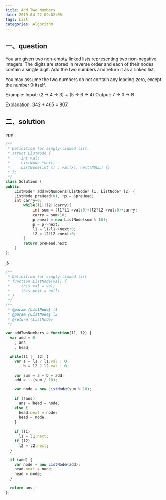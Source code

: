 ```yaml
---
title: Add Two Numbers
date: 2019-04-22 09:02:08
tags: List
categories: Algorithm 
---
```


## 一、question

You are given two non-empty linked lists representing two non-negative integers. The digits are stored in reverse order and each of their nodes contain a single digit. Add the two numbers and return it as a linked list.

You may assume the two numbers do not contain any leading zero, except the number 0 itself.

Example:
Input: (2 -> 4 -> 3) + (5 -> 6 -> 4)
Output: 7 -> 0 -> 8

Explanation: 342 + 465 = 807.

## 二、solution

cpp
``` c++
/**
 * Definition for singly-linked list.
 * struct ListNode {
 *     int val;
 *     ListNode *next;
 *     ListNode(int x) : val(x), next(NULL) {}
 * };
 */
class Solution {
public:
    ListNode* addTwoNumbers(ListNode* l1, ListNode* l2) {
    ListNode preHead(0), *p = &preHead;
    int carry=0;
        while(l1||l2||carry){
            int sum = (l1?l1->val:0)+(l2?l2->val:0)+carry;
            carry = sum/10;
            p->next = new ListNode(sum % 10);
            p = p->next;
            l1 = l1?l1->next:0;
            l2 = l2?l2->next:0;
        }
        return preHead.next;    
    }
};
```

js
``` js
/**
 * Definition for singly-linked list.
 * function ListNode(val) {
 *     this.val = val;
 *     this.next = null;
 * }
 */
/**
 * @param {ListNode} l1
 * @param {ListNode} l2
 * @return {ListNode}
 */

var addTwoNumbers = function(l1, l2) {
  var add = 0
    , ans
    , head;

  while(l1 || l2) {
    var a = l1 ? l1.val : 0
      , b = l2 ? l2.val : 0;

    var sum = a + b + add;
    add = ~~(sum / 10);

    var node = new ListNode(sum % 10);

    if (!ans)
      ans = head = node;
    else {
      head.next = node;
      head = node; 
    }
    
    if (l1)
      l1 = l1.next;
    if (l2)
      l2 = l2.next;
  }

  if (add) {
    var node = new ListNode(add);
    head.next = node;
    head = node;
  }

  return ans;
};
```

